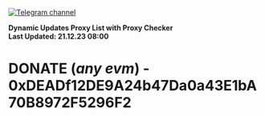 [![Telegram channel](https://img.shields.io/endpoint?url=https://runkit.io/damiankrawczyk/telegram-badge/branches/master?url=https://t.me/n4z4v0d)](https://t.me/n4z4v0d) 

**Dynamic Updates Proxy List with Proxy Checker**  
**Last Updated: 21.12.23 08:00**

# DONATE (_any evm_) - 0xDEADf12DE9A24b47Da0a43E1bA70B8972F5296F2
